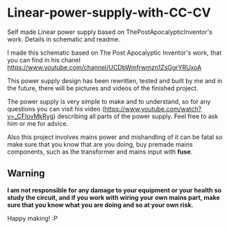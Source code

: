 # Linear-power-supply-with-CC-CV

 Self made Linear power supply based on ThePostApocalypticInventor's work. Details in schematic and readme.
  
I made this schematic based on The Post Apocalyptic Inventor's work, that you can find in his chanel https://www.youtube.com/channel/UCDbWmfrwmzn1ZsGgrYRUxoA

This power supply design has been rewritten, tested and built by me and in the future, there will be pictures and videos of the finished project.

The power supply is very simple to make and to understand, so for any questions you can visit his video (https://www.youtube.com/watch?v=_CFIovMkRyg) describing all parts of the power supply. Feel free to ask him or me for advice.

Also this project involves mains power and mishandling of it can be fatal so make sure that you know that are you doing, buy premade mains components, such as the transformer and mains input with **fuse**.
## Warning
 **I am not responsible for any damage to your equipment or your health so study the circuit, and if you work with wiring your own mains part, make sure that you know what you are doing and so at your own risk.**
  
  Happy making! :P
